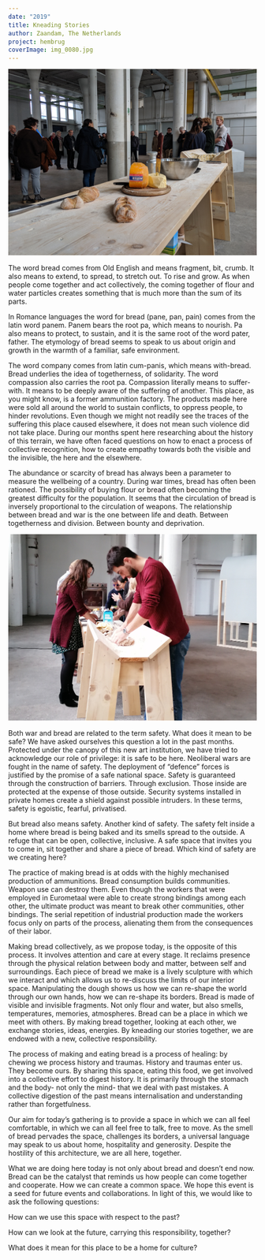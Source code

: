 ```yaml
---
date: "2019"
title: Kneading Stories
author: Zaandam, The Netherlands
project: hembrug
coverImage: img_0080.jpg
---
```



![](img_20191214_130625.jpg)

The word bread comes from Old English and means fragment, bit, crumb. It also means to extend, to spread, to stretch out. To rise and grow. As when people come together and act collectively, the coming together of flour and water particles creates something that is much more than the sum of its parts.

In Romance languages the word for bread (pane, pan, pain) comes from the latin word panem. Panem bears the root pa, which means to nourish. Pa also means to protect, to sustain, and it is the same root of the word pater, father. The etymology of bread seems to speak to us about origin and growth in the warmth of a familiar, safe environment.

The word company comes from latin cum-panis, which means with-bread. Bread underlies the idea of togetherness, of solidarity. The word compassion also carries the root pa. Compassion literally means to suffer-with. It means to be deeply aware of the suffering of another. This place, as you might know, is a former ammunition factory. The products made here were sold all around the world to sustain conflicts, to oppress people, to hinder revolutions. Even though we might not readily see the traces of the suffering this place caused elsewhere, it does not mean such violence did not take place. During our months spent here researching about the history of this terrain, we have often faced questions on how to enact a process of collective recognition, how to create empathy towards both the visible and the invisible, the here and the elsewhere.

The abundance or scarcity of bread has always been a parameter to measure the wellbeing of a country. During war times, bread has often been rationed. The possibility of buying flour or bread often becoming the greatest difficulty for the population. It seems that the circulation of bread is inversely proportional to the circulation of weapons. The relationship between bread and war is the one between life and death. Between togetherness and division. Between bounty and deprivation.

![](img_0079.jpg)

Both war and bread are related to the term safety. What does it mean to be safe? We have asked ourselves this question a lot in the past months. Protected under the canopy of this new art institution, we have tried to acknowledge our role of privilege: it is safe to be here. Neoliberal wars are fought in the name of safety. The deployment of “defence” forces is justified by the promise of a safe national space. Safety is guaranteed through the construction of barriers. Through exclusion. Those inside are protected at the expense of those outside. Security systems installed in private homes create a shield against possible intruders. In these terms, safety is egoistic, fearful, privatised.

But bread also means safety. Another kind of safety. The safety felt inside a home where bread is being baked and its smells spread to the outside. A refuge that can be open, collective, inclusive. A safe space that invites you to come in, sit together and share a piece of bread. Which kind of safety are we creating here?

The practice of making bread is at odds with the highly mechanised production of ammunitions. Bread consumption builds communities. Weapon use can destroy them. Even though the workers that were employed in Eurometaal were able to create strong bindings among each other, the ultimate product was meant to break other communities, other bindings. The serial repetition of industrial production made the workers focus only on parts of the process, alienating them from the consequences of their labor.

Making bread collectively, as we propose today, is the opposite of this process. It involves attention and care at every stage. It reclaims presence through the physical relation between body and matter, between self and surroundings. Each piece of bread we make is a lively sculpture with which we interact and which allows us to re-discuss the limits of our interior space. Manipulating the dough shows us how we can re-shape the world through our own hands, how we can re-shape its borders. Bread is made of visible and invisible fragments. Not only flour and water, but also smells, temperatures, memories, atmospheres. Bread can be a place in which we meet with others. By making bread together, looking at each other, we exchange stories, ideas, energies. By kneading our stories together, we are endowed with a new, collective responsibility.

The process of making and eating bread is a process of healing: by chewing we process history and traumas. History and traumas enter us. They become ours. By sharing this space, eating this food, we get involved into a collective effort to digest history. It is primarily through the stomach and the body- not only the mind- that we deal with past mistakes. A collective digestion of the past means internalisation and understanding rather than forgetfulness.

Our aim for today’s gathering is to provide a space in which we can all feel comfortable, in which we can all feel free to talk, free to move. As the smell of bread pervades the space, challenges its borders, a universal language may speak to us about home, hospitality and generosity. Despite the hostility of this architecture, we are all here, together.

What we are doing here today is not only about bread and doesn’t end now. Bread can be the catalyst that reminds us how people can come together and cooperate. How we can create a common space. We hope this event is a seed for future events and collaborations. In light of this, we would like to ask the following questions:

How can we use this space with respect to the past?

How can we look at the future, carrying this responsibility, together?

What does it mean for this place to be a home for culture?